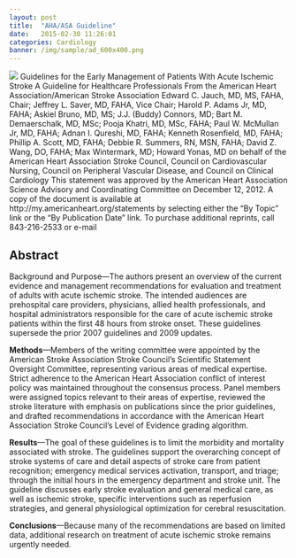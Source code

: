 ```yaml
---
layout: post
title:  "AHA/ASA Guideline"
date:   2015-02-30 11:26:01
categories: Cardiology
banner: /img/sample/ad_600x400.png
---
```


<img class="pull-right margin-left-10" src="{{site.baseurl}}{{page.banner}}"/>
Guidelines for the Early Management of Patients With Acute Ischemic Stroke
A Guideline for Healthcare Professionals From the American Heart Association/American Stroke Association
Edward C. Jauch, MD, MS, FAHA, Chair; Jeffrey L. Saver, MD, FAHA, Vice Chair; Harold P. Adams Jr, MD, FAHA; Askiel Bruno, MD, MS; J.J. (Buddy) Connors, MD; Bart M. Demaerschalk, MD, MSc; Pooja Khatri, MD, MSc, FAHA; Paul W. McMullan Jr, MD, FAHA; Adnan I. Qureshi, MD, FAHA; Kenneth Rosenfield, MD, FAHA; Phillip A. Scott, MD, FAHA; Debbie R. Summers, RN, MSN, FAHA; David Z. Wang, DO, FAHA; Max Wintermark, MD; Howard Yonas, MD on behalf of the American Heart Association Stroke Council, Council on Cardiovascular Nursing, Council on Peripheral Vascular Disease, and Council on Clinical Cardiology
This statement was approved by the American Heart Association Science Advisory and Coordinating Committee on December 12, 2012. A copy of the document is available at http://my.americanheart.org/statements by selecting either the “By Topic” link or the “By Publication Date” link. To purchase additional reprints, call 843-216-2533 or e-mail

<h2>Abstract</h2>
Background and Purpose—The authors present an overview of the current evidence and management recommendations for evaluation and treatment of adults with acute ischemic stroke. The intended audiences are prehospital care providers, physicians, allied health professionals, and hospital administrators responsible for the care of acute ischemic stroke patients within the first 48 hours from stroke onset. These guidelines supersede the prior 2007 guidelines and 2009 updates.

<strong>Methods</strong>—Members of the writing committee were appointed by the American Stroke Association Stroke Council’s Scientific Statement Oversight Committee, representing various areas of medical expertise. Strict adherence to the American Heart Association conflict of interest policy was maintained throughout the consensus process. Panel members were assigned topics relevant to their areas of expertise, reviewed the stroke literature with emphasis on publications since the prior guidelines, and drafted recommendations in accordance with the American Heart Association Stroke Council’s Level of Evidence grading algorithm.

<strong>Results</strong>—The goal of these guidelines is to limit the morbidity and mortality associated with stroke. The guidelines support the overarching concept of stroke systems of care and detail aspects of stroke care from patient recognition; emergency medical services activation, transport, and triage; through the initial hours in the emergency department and stroke unit. The guideline discusses early stroke evaluation and general medical care, as well as ischemic stroke, specific interventions such as reperfusion strategies, and general physiological optimization for cerebral resuscitation.

<strong>Conclusions</strong>—Because many of the recommendations are based on limited data, additional research on treatment of acute ischemic stroke remains urgently needed.



